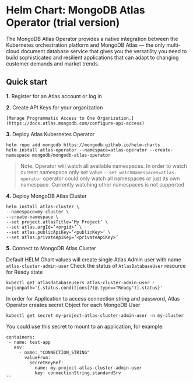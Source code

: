 # Helm Chart: MongoDB Atlas Operator (trial version)

The MongoDB Atlas Operator provides a native integration between the Kubernetes orchestration platform and MongoDB Atlas — the only multi-cloud document database service that gives you the versatility you need to build sophisticated and resilient applications that can adapt to changing customer demands and market trends.

## Quick start

**1.** Register for an Atlas account or log in

**2.** Create API Keys for your organization
    
    [Manage Programmatic Access to One Organization.] (https://docs.atlas.mongodb.com/configure-api-access)

**3.** Deploy Atlas Kubernetes Operator

``` 
helm repo add mongodb https://mongodb.github.io/helm-charts
helm install atlas-operator --namespace=atlas-operator --create-namespace mongodb/mongodb-atlas-operator
```

> Note. Operator will watch all available namespaces. In order to watch current namespace only set value `--set watchNamespaces=atlas-operator`
> operator could only watch all namespaces or just its own namespace. Currently watching other namespaces is not supported

**4.** Deploy MongoDB Atlas Cluster

```
helm install atlas-cluster \
--namespace=my-cluster \
--create-namespace \
--set project.atlasTitle=’My Project’ \
--set atlas.orgId=’<orgid>’ \
--set atlas.publicApiKey=’<publicKey>’ \
--set atlas.privateApiKey=’<privateApiKey>’
```

**5.** Connect to MongoDB Atlas Cluster

Default HELM Chart values will create single Atlas Admin user with name `atlas-cluster-admin-user`
Check the status of `AtlasDatabaseUser` resource for Ready state

```kubectl get atlasdatabaseusers atlas-cluster-admin-user -o=jsonpath='{.status.conditions[?(@.type=="Ready")].status}'```

In order for Application to access connection string and password, Atlas Operator creates secret Object for each MongoDB User
```
kubectl get secret my-project-atlas-cluster-admin-user -n my-cluster
```

You could use this secret to mount to an application, for example:

```
containers:
 - name: test-app
   env:
     - name: "CONNECTION_STRING"
       valueFrom:
         secretKeyRef:
           name: my-project-atlas-cluster-admin-user
           key: connectionString.standardSrv
`` 



